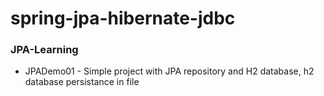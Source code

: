 # spring-jpa-hibernate-jdbc

### JPA-Learning
- JPADemo01 - Simple project with JPA repository and H2 database, h2 database persistance in file  